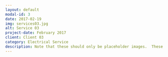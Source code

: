```yaml
---
layout: default
modal-id: 3
date: 2017-02-19
img: services03.jpg
alt: Service 03
project-date: February 2017
client: Client 03
category: Electrical Service
description: Note that these should only be placeholder images.  These have been captured from Google Images only to depict example and need to be replaced before go-live.
---
```

